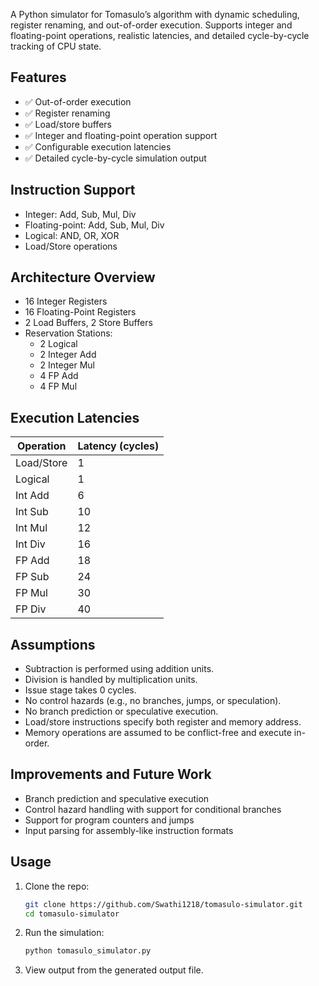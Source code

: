 A Python simulator for Tomasulo’s algorithm with dynamic scheduling, register renaming, and out-of-order execution. Supports integer and floating-point operations, realistic latencies, and detailed cycle-by-cycle tracking of CPU state.

## Features

- ✅ Out-of-order execution
- ✅ Register renaming
- ✅ Load/store buffers
- ✅ Integer and floating-point operation support
- ✅ Configurable execution latencies
- ✅ Detailed cycle-by-cycle simulation output

## Instruction Support

- Integer: Add, Sub, Mul, Div
- Floating-point: Add, Sub, Mul, Div
- Logical: AND, OR, XOR
- Load/Store operations

## Architecture Overview

- 16 Integer Registers
- 16 Floating-Point Registers
- 2 Load Buffers, 2 Store Buffers
- Reservation Stations:
  - 2 Logical
  - 2 Integer Add
  - 2 Integer Mul
  - 4 FP Add
  - 4 FP Mul

## Execution Latencies

| Operation       | Latency (cycles) |
|----------------|------------------|
| Load/Store     | 1                |
| Logical        | 1                |
| Int Add        | 6                |
| Int Sub        | 10               |
| Int Mul        | 12               |
| Int Div        | 16               |
| FP Add         | 18               |
| FP Sub         | 24               |
| FP Mul         | 30               |
| FP Div         | 40               |

## Assumptions

- Subtraction is performed using addition units.
- Division is handled by multiplication units.
- Issue stage takes 0 cycles.
- No control hazards (e.g., no branches, jumps, or speculation).
- No branch prediction or speculative execution.
- Load/store instructions specify both register and memory address.
- Memory operations are assumed to be conflict-free and execute in-order.

## Improvements and Future Work

- Branch prediction and speculative execution
- Control hazard handling with support for conditional branches
- Support for program counters and jumps
- Input parsing for assembly-like instruction formats

## Usage

1. Clone the repo:
   ```bash
   git clone https://github.com/Swathi1218/tomasulo-simulator.git
   cd tomasulo-simulator
2. Run the simulation:
   ```bash
   python tomasulo_simulator.py
3.  View output from the generated output file.
  
